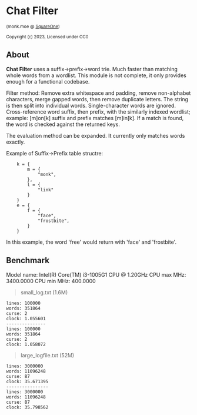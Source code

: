 # Chat Filter

<sub>(monk.moe @ [SquareOne](https://discord.gg/pE4Tu3cf23))</sub>

<sup>Copyright (c) 2023, Licensed under CC0</sup>

##
## About

**Chat Filter** uses a suffix->prefix->word trie. Much faster than matching whole words from a wordlist. This module is not complete, it only provides enough for a functional codebase.

Filter method: Remove extra whitespace and padding, remove non-alphabet characters, merge gapped words, then remove duplicate letters.  The string is then split into individual words.  Single-character words are ignored.  Cross-reference word suffix, then prefix, with the similarly indexed wordlist; example: [m]on[k] suffix and prefix matches [m]in[k].  If a match is found, the word is checked against the returned keys.

The evaluation method can be expanded. It currently only matches words exactly.

Example of Suffix->Prefix table structre:
```
	k = {
		m = {
			"monk",
		},
		l = {
			"link"
		}
	}
	e = {
		f = {
			"face",
			"frostbite",
		}
	}
```
In this example, the word 'free' would return with 'face' and 'frostbite'.

## 
## Benchmark

Model name: Intel(R) Core(TM) i3-1005G1 CPU @ 1.20GHz
CPU max MHz: 3400.0000
CPU min MHz: 400.0000

> small_log.txt (1.6M)
```
lines: 100000
words: 351864
curse: 2
clock: 1.055601
---------------
lines: 100000
words: 351864
curse: 2
clock: 1.058072
```
> large_logfile.txt (52M)
```
lines: 3000000
words: 11096248
curse: 87
clock: 35.671395
----------------
lines: 3000000
words: 11096248
curse: 87
clock: 35.798562
```